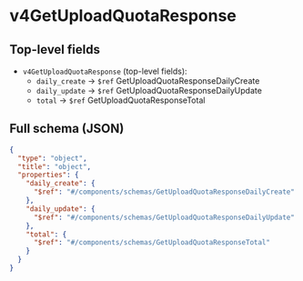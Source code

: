 # v4GetUploadQuotaResponse

## Top-level fields
- `v4GetUploadQuotaResponse` (top-level fields):
  - `daily_create` → `$ref` GetUploadQuotaResponseDailyCreate
  - `daily_update` → `$ref` GetUploadQuotaResponseDailyUpdate
  - `total` → `$ref` GetUploadQuotaResponseTotal

## Full schema (JSON)
```json
{
  "type": "object",
  "title": "object",
  "properties": {
    "daily_create": {
      "$ref": "#/components/schemas/GetUploadQuotaResponseDailyCreate"
    },
    "daily_update": {
      "$ref": "#/components/schemas/GetUploadQuotaResponseDailyUpdate"
    },
    "total": {
      "$ref": "#/components/schemas/GetUploadQuotaResponseTotal"
    }
  }
}
```
